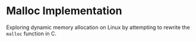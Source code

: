 # Malloc Implementation 

Exploring dynamic memory allocation on Linux by attempting to rewrite the `malloc` function in C.
